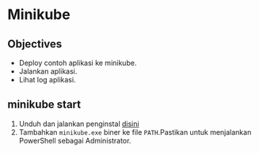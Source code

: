 # Minikube

## Objectives 
- Deploy contoh aplikasi ke minikube.
- Jalankan aplikasi.
- Lihat log aplikasi.

## minikube start
1. Unduh dan jalankan penginstal [disini](https://translate.google.com/website?sl=auto&tl=id&hl=id&client=webapp&u=https://storage.googleapis.com/minikube/releases/latest/minikube-installer.exe)
2. Tambahkan `minikube.exe` biner ke file `PATH`.Pastikan untuk menjalankan PowerShell sebagai Administrator.
